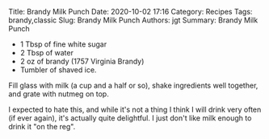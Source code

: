 Title: Brandy Milk Punch
Date: 2020-10-02 17:16
Category: Recipes
Tags: brandy,classic
Slug: Brandy Milk Punch
Authors: jgt
Summary: Brandy Milk Punch


* 1 Tbsp of fine white sugar
* 2 Tbsp of water
* 2 oz of brandy (1757 Virginia Brandy) 
* Tumbler of shaved ice.

Fill glass with milk (a cup and a half or so), shake ingredients well together, and grate with nutmeg on top.

I expected to hate this, and while it's not a thing I think I will drink very often (if ever again), it's actually quite delightful. I just don't like milk enough to drink it "on the reg".


